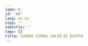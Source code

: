 ```yaml
---
capo: 0
id: '44'
lang: es-es
step: ''
subtitle: ''
tags: []
title: CUANDO ISRAEL SALIÓ DE EGIPTO
---
```

